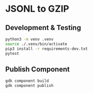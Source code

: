 # JSONL to GZIP

## Development & Testing

```bash
python3 -m venv .venv
source ./.venv/bin/activate
pip3 install -r requirements-dev.txt
pytest
```

## Publish Component

```bash
gdk component build
gdk component publish
```